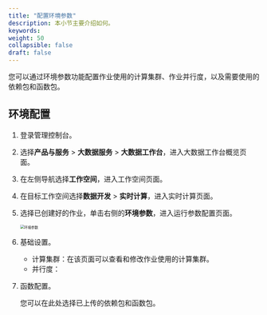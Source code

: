 ```yaml
---
title: "配置环境参数"
description: 本小节主要介绍如何。 
keywords: 
weight: 50
collapsible: false
draft: false
---
```


您可以通过环境参数功能配置作业使用的计算集群、作业并行度，以及需要使用的依赖包和函数包。

## 环境配置

1. 登录管理控制台。
2. 选择**产品与服务** > **大数据服务** > **大数据工作台**，进入大数据工作台概览页面。
3. 在左侧导航选择**工作空间**，进入工作空间页面。
4. 在目标工作空间选择**数据开发** > **实时计算**，进入实时计算页面。
5. 选择已创建好的作业，单击右侧的**环境参数**，进入运行参数配置页面。 

   <img src="../../../../_images/job_enviroment.png" alt="环境参数" style="zoom:50%;" />

6. 基础设置。
   
   - 计算集群：在该页面可以查看和修改作业使用的计算集群。
   - 并行度：
   
7. 函数配置。

   您可以在此处选择已上传的依赖包和函数包。
   




